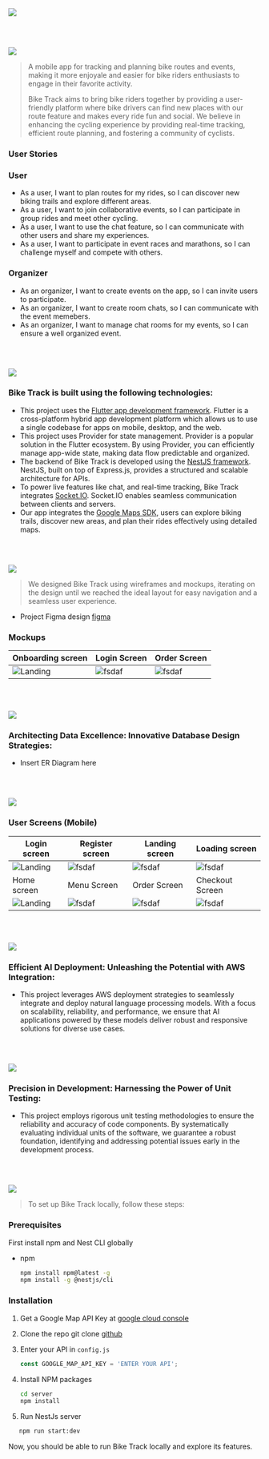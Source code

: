 <img src="./readme/title1.svg"/>

<br><br>

<!-- project philosophy -->
<img src="./readme/title2.svg"/>

> A mobile app for tracking and planning bike routes and events, making it more enjoyale and easier for bike riders enthusiasts to engage in their favorite activity.
>
> Bike Track aims to bring bike riders together by providing a user-friendly platform where bike drivers can find new places with our route feature and makes every ride fun and social. We believe in enhancing the cycling experience by providing real-time tracking, efficient route planning, and fostering a community of cyclists.

### User Stories

### User

- As a user, I want to plan routes for my rides, so I can discover new biking trails and explore different areas.
- As a user, I want to join collaborative events, so I can participate in group rides and meet other cycling.
- As a user, I want to use the chat feature, so I can communicate with other users and share my experiences.
- As a user, I want to participate in event races and marathons, so I can challenge myself and compete with others.

### Organizer

- As an organizer, I want to create events on the app, so I can invite users to participate.
- As an organizer, I want to create room chats, so I can communicate with the event memebers.
- As an organizer, I want to manage chat rooms for my events, so I can ensure a well organized event.

<br><br>
<!-- Tech stack -->
<img src="./readme/title3.svg"/>

###  Bike Track is built using the following technologies:

- This project uses the [Flutter app development framework](https://flutter.dev/). Flutter is a cross-platform hybrid app development platform which allows us to use a single codebase for apps on mobile, desktop, and the web.
- This project uses Provider for state management. Provider is a popular solution in the Flutter ecosystem. By using Provider, you can efficiently manage app-wide state, making data flow predictable and organized.
- The backend of Bike Track is developed using the [NestJS framework](https://docs.nestjs.com/). NestJS, built on top of Express.js, provides a structured and scalable architecture for APIs.
- To power live features like chat, and real-time tracking, Bike Track integrates [Socket.IO](https://socket.io/). Socket.IO enables seamless communication between clients and servers.
- Our app integrates the [Google Maps SDK](https://developers.google.com/maps/documentation), users can explore biking trails, discover new areas, and plan their rides effectively using detailed maps.

<br><br>
<!-- UI UX -->
<img src="./readme/title4.svg"/>


> We designed Bike Track using wireframes and mockups, iterating on the design until we reached the ideal layout for easy navigation and a seamless user experience.

- Project Figma design [figma](https://www.figma.com/design/7EXIgrAfR7oMNQCGds6CHq/Bike-Track?node-id=317-683&t=0OrgyyHj8OOd6srD-0)


### Mockups
| Onboarding screen  | Login Screen | Order Screen |
| ---| ---| ---|
| ![Landing](./readme/demo/onboarding.png) | ![fsdaf](./readme/demo/Login.png) | ![fsdaf](./readme/demo/Home.png) |

<br><br>

<!-- Database Design -->
<img src="./readme/title5.svg"/>

###  Architecting Data Excellence: Innovative Database Design Strategies:

- Insert ER Diagram here


<br><br>


<!-- Implementation -->
<img src="./readme/title6.svg"/>


### User Screens (Mobile)
| Login screen  | Register screen | Landing screen | Loading screen |
| ---| ---| ---| ---|
| ![Landing](./readme/demo/login_screen.png) | ![fsdaf](./readme/demo/register.png) | ![fsdaf](./readme/demo/home_screen.png) | ![fsdaf](./readme/demo/routes_screen.png) |
| Home screen  | Menu Screen | Order Screen | Checkout Screen |
| ![Landing](./readme/demo/home_screen.png) | ![fsdaf](./readme/demo/welcome.png) | ![fsdaf](./readme/demo/chats.png) | ![fsdaf](https://placehold.co/900x1600) |
<br><br>

<!-- AWS Deployment -->
<img src="./readme/title8.svg"/>

###  Efficient AI Deployment: Unleashing the Potential with AWS Integration:

- This project leverages AWS deployment strategies to seamlessly integrate and deploy natural language processing models. With a focus on scalability, reliability, and performance, we ensure that AI applications powered by these models deliver robust and responsive solutions for diverse use cases.

<br><br>

<!-- Unit Testing -->
<img src="./readme/title9.svg"/>

###  Precision in Development: Harnessing the Power of Unit Testing:

- This project employs rigorous unit testing methodologies to ensure the reliability and accuracy of code components. By systematically evaluating individual units of the software, we guarantee a robust foundation, identifying and addressing potential issues early in the development process.

<br><br>


<!-- How to run -->
<img src="./readme/title10.svg"/>

> To set up Bike Track locally, follow these steps:

### Prerequisites

First install npm and Nest CLI globally
* npm
  ```sh
  npm install npm@latest -g
  npm install -g @nestjs/cli
  ```

### Installation

1. Get a Google Map API Key at [google cloud console](https://console.cloud.google.com/)

2. Clone the repo
   git clone [github](https://github.com/kamilawad/Bike-Track)
   
3. Enter your API in `config.js`
   ```js
   const GOOGLE_MAP_API_KEY = 'ENTER YOUR API';
   ```
4. Install NPM packages
   ```sh
   cd server
   npm install
   ```
5. Run NestJs server
```sh
   npm run start:dev
   ```

Now, you should be able to run Bike Track locally and explore its features.